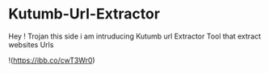 # Kutumb-Url-Extractor
Hey ! Trojan this side i am intruducing Kutumb url Extractor Tool that extract websites Urls



!(https://ibb.co/cwT3Wr0)
